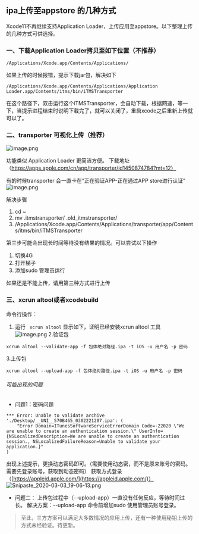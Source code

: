 ## ipa上传至appstore 的几种方式

Xcode11不再继续支持Application Loader，上传应用至appstore。以下整理上传的几种方式可供选择。

### 一、下载Application Loader拷贝至如下位置（不推荐）

```
/Applications/Xcode.app/Contents/Applications/
```

如果上传的时候报错，提示下载jar包，解决如下

```
/Applications/Xcode.app/Contents/Applications/Application Loader.app/Contents/itms/bin/iTMSTransporter
```

在这个路径下，双击运行这个iTMSTransporter，会自动下载，根据网速，等一下，当提示进程结束时说明下载完了，就可以关闭了，重启xcode之后重新上传就可以了。

### 二、transporter 可视化上传（推荐）
![image.png](https://upload-images.jianshu.io/upload_images/2574502-f42caeb854690737.png?imageMogr2/auto-orient/strip%7CimageView2/2/w/1240)

功能类似 Application Loader 更简洁方便。
下载地址（https://apps.apple.com/cn/app/transporter/id1450874784?mt=12）

有的时候transporter 会一直卡在“正在验证APP-正在通过APP store进行认证”
![image.png](https://upload-images.jianshu.io/upload_images/2574502-eee5f9125f7f4d12.png?imageMogr2/auto-orient/strip%7CimageView2/2/w/1240)

解决步骤
1. cd ~
2. mv .itmstransporter/ .old_itmstransporter/
3. /Applications/Xcode.app/Contents/Applications/transporter/app/Contents/itms/bin/iTMSTransporter

第三步可能会出现长时间等待没有结果的情况。可以尝试以下操作
1. 切换4G
2. 打开梯子
3. 添加sudo 管理员运行

如果还是不能上传，请用第三种方式进行上传

### 三、xcrun altool或者xcodebuild

命令行操作：
1. 运行 ` xcrun altool` 显示如下，证明已经安装xcrun altool 工具
![image.png](https://upload-images.jianshu.io/upload_images/2574502-88fcaffe9c7ecae6.png?imageMogr2/auto-orient/strip%7CimageView2/2/w/1240)
2.验证包
```
xcrun altool --validate-app -f 包体绝对路径.ipa -t iOS -u 用户名 -p 密码
```

3.上传包
```
xcrun altool --upload-app -f 包体绝对路径.ipa -t iOS -u 用户名 -p 密码
```

###### 可能出现的问题
- 问题1：密码问题
```
*** Error: Unable to validate archive './Desktop/__UNI__570B465_0302221207.ipa': (
    "Error Domain=ITunesSoftwareServiceErrorDomain Code=-22020 \"We are unable to create an authentication session.\" UserInfo={NSLocalizedDescription=We are unable to create an authentication session., NSLocalizedFailureReason=Unable to validate your application.}"
)
```
出现上述提示，更换动态密码即可。（需要使用动态密，而不是原来账号的密码。需要先登录账号，获取到动态密码）
获取方式登录（[https://appleid.apple.com/](https://appleid.apple.com/)）
![Snipaste_2020-03-03_19-06-13.png](https://i.loli.net/2020/03/03/T2sO5NruUKGeBXk.png)

- 问题二：
上传包过程中（--upload-app）一直没有任何反应，等待时间过长。
解决方案：--upload-app 命令前增加sudo 使用管理员账号登录。

>至此，三方方案可以满足大多数情况的应用上传，还有一种使用秘钥上传的方式未经验证。待更新。


